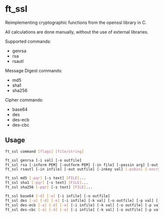 # ft_ssl
Reimplementing cryptographic functions from the openssl library in C.

All calculations are done manually, without the use of external libraries.

Supported commands:
  - genrsa
  - rsa
  - rsautl

Message Digest commands:
  - md5
  - sha1
  - sha256

Cipher commands:
  - base64
  - des
  - des-ecb
  - des-cbc

## Usage
```bash
ft_ssl command [flags] [file/string]

ft_ssl genrsa [-i val] [-o outfile]
ft_ssl rsa [-inform PEM] [-outform PEM] [-in file] [-passin arg] [-out file] [-passout arg] [-des] [-text] [-noout] [-modulus] [-check] [-pubin] [-pubout]
ft_ssl rsautl [-in infile] [-out outfile] [-inkey val] [-pubin] [-encrypt] [-decrypt] [-hexdump]

ft_ssl md5 [-pqr] [-s text] [FILE]...
ft_ssl sha1 [-pqr] [-s text] [FILE]...
ft_ssl sha256 [-pqr] [-s text] [FILE]...

ft_ssl base64 [-d] [-e] [-i infile] [-o outfile]
ft_ssl des [-a] [-d] [-e] [-i infile] [-k val] [-o outfile] [-p val] [-s val] [-v val]
ft_ssl des-ecb [-a] [-d] [-e] [-i infile] [-k val] [-o outfile] [-p val] [-s val] [-v val]
ft_ssl des-cbc [-a] [-d] [-e] [-i infile] [-k val] [-o outfile] [-p val] [-s val] [-v val]
```
